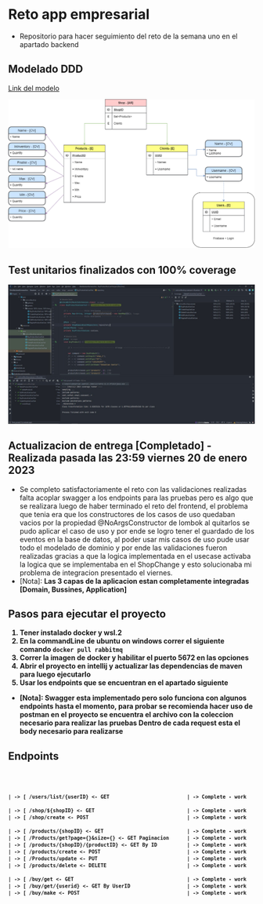 # Reto app empresarial
- Repositorio para hacer seguimiento del reto de la semana uno en el apartado backend

## Modelado DDD
[Link del modelo](https://drive.google.com/file/d/1_VptWwTI1YwK6NqEzjqvSOe6rDog6Tc4/view?usp=sharing)

![Imagen modelado](https://github.com/seb4stian69/RetoBackendSemanaUno/blob/main/Photos/DiagramaDDDRetoSemanaUno-Modelado%20-%20%5BTienda%5D.png)

## Test unitarios finalizados con 100% coverage
![Test completados](https://github.com/seb4stian69/RetoBackendSemanaUno/blob/main/Photos/ImagenPruebaTestCompletados100%25.jpeg)

## Actualizacion de entrega [Completado] - Realizada pasada las 23:59 viernes 20 de enero 2023
- Se completo satisfactoriamente el reto con las validaciones realizadas falta acoplar swagger a los endpoints para las pruebas pero es algo que se realizara luego de haber terminado el reto del frontend, el problema que tenia era que los constructores de los casos de uso quedaban vacios por la propiedad @NoArgsConstructor de lombok al quitarlos se pudo aplicar el caso de uso y por ende se logro tener el guardado de los eventos en la base de datos, al poder usar mis casos de uso pude usar todo el modelado de dominio y por ende las validaciones fueron realizadas gracias a que la logica implementada en el usecase activaba la logica que se implementaba en el ShopChange y esto solucionaba mi problema de integracion presentado el viernes.
- [Nota]: <b>Las 3 capas de la aplicacion estan completamente integradas [Domain, Bussines, Application]<b>

## Pasos para ejecutar el proyecto
1. Tener instalado docker y wsl.2
2. En la commandLine de ubuntu on windows correr el siguiente comando <code>docker pull rabbitmq</code>
3. Correr la imagen de docker y habilitar el puerto 5672 en las opciones
4. Abrir el proyecto en intellij y actualizar las dependencias de maven para luego ejecutarlo
5. Usar los endpoints que se encuentran en el apartado siguiente
- [Nota]: Swagger esta implementado pero solo funciona con algunos endpoints hasta el momento, para probar se recomienda hacer uso de postman en el proyecto se encuentra el archivo con la coleccion necesario para realizar las pruebas <b>Dentro de cada request esta el body necesario para realizarse</b>

## Endpoints

<code>

    | -> [ /users/list/{userID} <- GET                          | -> Complete - work

    | -> [ /shop/${shopID} <- GET                               | -> Complete - work
    | -> [ /shop/create <- POST                                 | -> Complete - work

    | -> [ /products/{shopID} <- GET                            | -> Complete - work
    | -> [ /Products/get?page={}&size={} <- GET Paginacion      | -> Complete - work
    | -> [ /products/{shopID}/{productID} <- GET By ID          | -> Complete - work
    | -> [ /products/create <- POST                             | -> Complete - work
    | -> [ /Products/update <- PUT                              | -> Complete - work
    | -> [ /products/delete <- DELETE                           | -> Complete - work

    | -> [ /buy/get <- GET                                      | -> Complete - work
    | -> [ /buy/get/{userid} <- GET By UserID                   | -> Complete - work
    | -> [ /buy/make <- POST                                    | -> Complete - work
 
</code>

    
